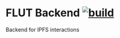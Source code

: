 # FLUT Backend [![build](https://github.com/FlutEngineering/backend/actions/workflows/build.yml/badge.svg)](https://github.com/FlutEngineering/backend/actions/workflows/build.yml)
Backend for IPFS interactions
